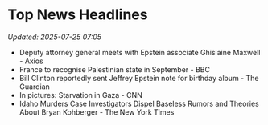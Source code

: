 # Top News Headlines

_Updated: 2025-07-25 07:05_

- Deputy attorney general meets with Epstein associate Ghislaine Maxwell - Axios
- France to recognise Palestinian state in September - BBC
- Bill Clinton reportedly sent Jeffrey Epstein note for birthday album - The Guardian
- In pictures: Starvation in Gaza - CNN
- Idaho Murders Case Investigators Dispel Baseless Rumors and Theories About Bryan Kohberger - The New York Times